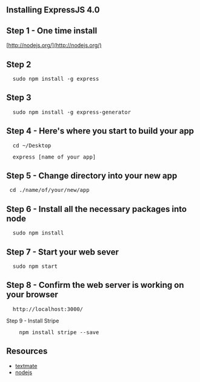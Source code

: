 Installing ExpressJS 4.0
---

Step 1 - One time install
-

[http://nodejs.org/](http://nodejs.org/)

Step 2
-
<pre>
  sudo npm install -g express
</pre>

Step 3
-
<pre>
  sudo npm install -g express-generator
</pre>


Step 4 - Here's where you start to build your app
-
<pre>
  cd ~/Desktop
</pre>

<pre>
  express [name of your app]
</pre>

Step 5 - Change directory into your new app
- 
<pre>
 cd ./name/of/your/new/app
</pre>


Step 6 - Install all the necessary packages into node
-
<pre>
  sudo npm install
</pre>


Step 7 - Start your web sever
-
<pre>
  sudo npm start
</pre>

Step 8 - Confirm the web server is working on your browser
-
<pre>
  http://localhost:3000/
</pre>

Step 9 - Install Stripe

<pre>
	npm install stripe --save
</pre>


Resources
-
- [textmate](http://macromates.com/)
- [nodejs](http://nodejs.org/)
